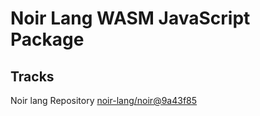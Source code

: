 # Noir Lang WASM JavaScript Package

## Tracks
Noir lang Repository [noir-lang/noir@9a43f85](https://github.com/noir-lang/noir/tree/9a43f85a055f23e5746e6836fe11990f4c87bbdc)